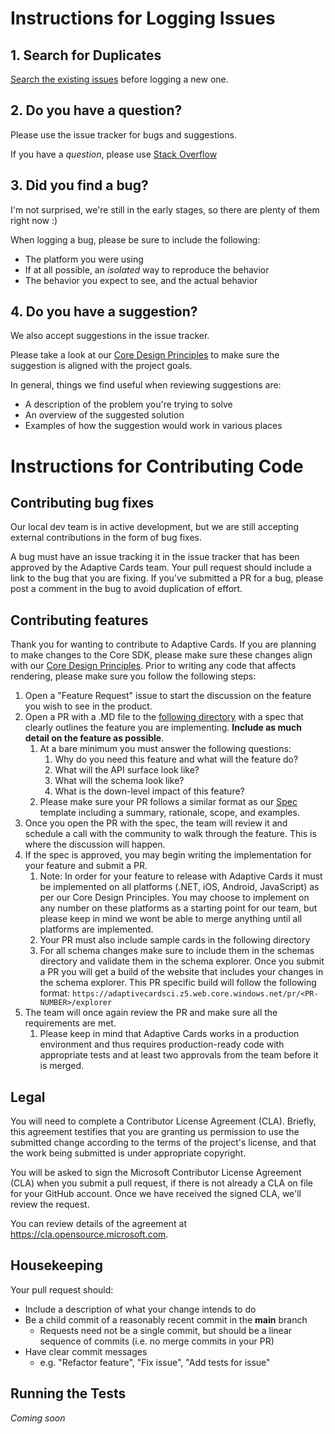 # Instructions for Logging Issues

## 1. Search for Duplicates

[Search the existing issues](https://github.com/Microsoft/AdaptiveCards-Mobile/issues?utf8=%E2%9C%93&q=is%3Aissue) before logging a new one.

## 2. Do you have a question?

Please use the issue tracker for bugs and suggestions.

If you have a *question*, please use [Stack Overflow](https://stackoverflow.com/questions/tagged/adaptive-cards)

## 3. Did you find a bug?

I'm not surprised, we're still in the early stages, so there are plenty of them right now :)

When logging a bug, please be sure to include the following:
 * The platform you were using
 * If at all possible, an *isolated* way to reproduce the behavior
 * The behavior you expect to see, and the actual behavior
 
## 4. Do you have a suggestion?

We also accept suggestions in the issue tracker. 

Please take a look at our [Core Design Principles](https://docs.microsoft.com/en-us/adaptive-cards/#core-design-principles) to make sure the suggestion is aligned with the project goals.

In general, things we find useful when reviewing suggestions are:
* A description of the problem you're trying to solve
* An overview of the suggested solution
* Examples of how the suggestion would work in various places

# Instructions for Contributing Code

## Contributing bug fixes

Our local dev team is in active development, but we are still accepting external contributions in the form of bug fixes.

A bug must have an issue tracking it in the issue tracker that has been approved by the Adaptive Cards team. Your pull request should include a link to the bug that you are fixing. If you've submitted a PR for a bug, please post a comment in the bug to avoid duplication of effort.

## Contributing features

Thank you for wanting to contribute to Adaptive Cards. If you are planning to make changes to the Core SDK, please make sure these changes align with our [Core Design Principles](https://docs.microsoft.com/en-us/adaptive-cards/#core-design-principles). Prior to writing any code that affects rendering, please make sure you follow the following steps:
1.	Open a "Feature Request" issue to start the discussion on the feature you wish to see in the product.
2.	Open a PR with a .MD file to the [following directory](https://github.com/Microsoft/AdaptiveCards/tree/main/specs/elements) with a spec that clearly outlines the feature you are implementing. **Include as much detail on the feature as possible**.
    1.	At a bare minimum you must answer the following questions:
        1.	Why do you need this feature and what will the feature do?
        2.	What will the API surface look like?
        3.	What will the schema look like?
        4.	What is the down-level impact of this feature?
    2.  Please make sure your PR follows a similar format as our [Spec](https://github.com/Microsoft/AdaptiveCards/blob/main/specs/SpecTemplate.md) template including a summary, rationale, scope, and examples.
3.	Once you open the PR with the spec, the team will review it and schedule a call with the community to walk through the feature. This is where the discussion will happen.
4.	If the spec is approved, you may begin writing the implementation for your feature and submit a PR.
    1.	Note: In order for your feature to release with Adaptive Cards it must be implemented on all platforms (.NET, iOS, Android, JavaScript) as per our Core Design Principles. You may choose to implement on any number on these platforms as a starting point for our team, but please keep in mind we wont be able to merge anything until all platforms are implemented.
    2.	Your PR must also include sample cards in the following directory 
    3.	For all schema changes make sure to include them in the schemas directory and validate them in the schema explorer. Once you submit a PR you will get a build of the website   that includes your changes in the schema explorer. This PR specific build will follow the following format: ``https://adaptivecardsci.z5.web.core.windows.net/pr/<PR-NUMBER>/explorer``
5.	The team will once again review the PR and make sure all the requirements are met.
    1.	Please keep in mind that Adaptive Cards works in a production environment and thus requires production-ready code with appropriate tests and at least two approvals from the team before it is merged.



## Legal

You will need to complete a Contributor License Agreement (CLA). Briefly, this agreement testifies that you are granting us permission to use the submitted change according to the terms of the project's license, and that the work being submitted is under appropriate copyright.

You will be asked to sign the Microsoft Contributor License Agreement (CLA) when you submit a pull request, if there is 
not already a CLA on file for your GitHub account. Once we have received the signed CLA, we'll review the request. 

You can review details of the agreement at https://cla.opensource.microsoft.com.

## Housekeeping

Your pull request should: 

* Include a description of what your change intends to do
* Be a child commit of a reasonably recent commit in the **main** branch 
    * Requests need not be a single commit, but should be a linear sequence of commits (i.e. no merge commits in your PR)
* Have clear commit messages 
    * e.g. "Refactor feature", "Fix issue", "Add tests for issue"

## Running the Tests

*Coming soon*
